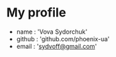 # My profile

* name : 'Vova Sydorchuk'
* github : 'github.com/phoenix-ua'
* email : 'sydvoff@gmail.com'
